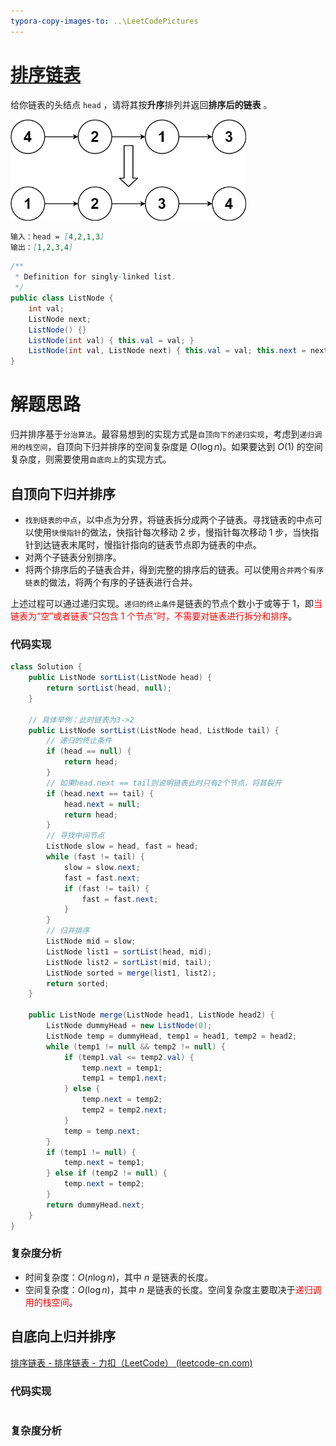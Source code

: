 ```yaml
---
typora-copy-images-to: ..\LeetCodePictures
---
```


# [排序链表](https://leetcode-cn.com/problems/sort-list/)

给你链表的头结点 `head` ，请将其按**升序**排列并返回**排序后的链表** 。

<img src="../LeetCodePictures/148.jpg" alt="148" style="zoom:67%;" />

```markdown
输入：head = [4,2,1,3]
输出：[1,2,3,4]
```

```java
/**
 * Definition for singly-linked list.
 */
public class ListNode {
    int val;
    ListNode next;
    ListNode() {}
    ListNode(int val) { this.val = val; }
    ListNode(int val, ListNode next) { this.val = val; this.next = next; }
}
```



# 解题思路

归并排序基于`分治算法`。最容易想到的实现方式是`自顶向下的递归实现`，考虑到`递归调用的栈空间`，自顶向下归并排序的空间复杂度是 $O(\log n)$。如果要达到 $O(1)$ 的空间复杂度，则需要使用`自底向上`的实现方式。



## 自顶向下归并排序

- `找到链表的中点`，以中点为分界，将链表拆分成两个子链表。寻找链表的中点可以使用`快慢指针`的做法，快指针每次移动 2 步，慢指针每次移动 1 步，当快指针到达链表末尾时，慢指针指向的链表节点即为链表的中点。
- 对两个子链表分别排序。
- 将两个排序后的子链表合并，得到完整的排序后的链表。可以使用`合并两个有序链表`的做法，将两个有序的子链表进行合并。

上述过程可以通过递归实现。`递归的终止条件`是链表的节点个数小于或等于 1，即<font color=red>当链表为“空”或者链表“只包含 1 个节点”时，不需要对链表进行拆分和排序</font>。

### 代码实现

```java
class Solution {
    public ListNode sortList(ListNode head) {
        return sortList(head, null);
    }

    // 具体举例：此时链表为3->2
    public ListNode sortList(ListNode head, ListNode tail) {
        // 递归的终止条件
        if (head == null) {
            return head;
        }
        // 如果head.next == tail则说明链表此时只有2个节点，将其裂开
        if (head.next == tail) {
            head.next = null;
            return head;
        }
        // 寻找中间节点
        ListNode slow = head, fast = head;
        while (fast != tail) {
            slow = slow.next;
            fast = fast.next;
            if (fast != tail) {
                fast = fast.next;
            }
        }
        // 归并排序
        ListNode mid = slow;
        ListNode list1 = sortList(head, mid);
        ListNode list2 = sortList(mid, tail);
        ListNode sorted = merge(list1, list2);
        return sorted;
    }

    public ListNode merge(ListNode head1, ListNode head2) {
        ListNode dummyHead = new ListNode(0);
        ListNode temp = dummyHead, temp1 = head1, temp2 = head2;
        while (temp1 != null && temp2 != null) {
            if (temp1.val <= temp2.val) {
                temp.next = temp1;
                temp1 = temp1.next;
            } else {
                temp.next = temp2;
                temp2 = temp2.next;
            }
            temp = temp.next;
        }
        if (temp1 != null) {
            temp.next = temp1;
        } else if (temp2 != null) {
            temp.next = temp2;
        }
        return dummyHead.next;
    }
}
```



### 复杂度分析

- 时间复杂度：$O(n \log n)$，其中 $n$ 是链表的长度。
- 空间复杂度：$O(\log n)$，其中 $n$ 是链表的长度。空间复杂度主要取决于<font color=red>递归调用的栈空间</font>。

## 自底向上归并排序

[排序链表 - 排序链表 - 力扣（LeetCode） (leetcode-cn.com)](https://leetcode-cn.com/problems/sort-list/solution/pai-xu-lian-biao-by-leetcode-solution/)



### 代码实现

```java

```



### 复杂度分析

